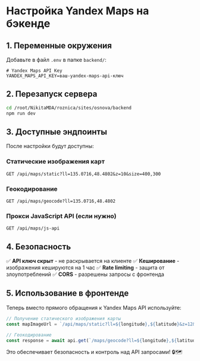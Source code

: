 # Настройка Yandex Maps на бэкенде

## 1. Переменные окружения

Добавьте в файл `.env` в папке `backend/`:

```env
# Yandex Maps API Key
YANDEX_MAPS_API_KEY=ваш-yandex-maps-api-ключ
```

## 2. Перезапуск сервера

```bash
cd /root/NikitaMDA/roznica/sites/osnova/backend
npm run dev
```

## 3. Доступные эндпоинты

После настройки будут доступны:

### Статические изображения карт
```
GET /api/maps/static?ll=135.0716,48.4802&z=10&size=400,300
```

### Геокодирование
```
GET /api/maps/geocode?ll=135.0716,48.4802
```

### Прокси JavaScript API (если нужно)
```
GET /api/maps/js-api
```

## 4. Безопасность

✅ **API ключ скрыт** - не раскрывается на клиенте
✅ **Кеширование** - изображения кешируются на 1 час
✅ **Rate limiting** - защита от злоупотреблений
✅ **CORS** - разрешены запросы с фронтенда

## 5. Использование в фронтенде

Теперь вместо прямого обращения к Yandex Maps API используйте:

```javascript
// Получение статического изображения карты
const mapImageUrl = `/api/maps/static?ll=${longitude},${latitude}&z=12&size=600,400`;

// Геокодирование
const response = await api.get(`/maps/geocode?ll=${longitude},${latitude}`);
```

Это обеспечивает безопасность и контроль над API запросами! 🔒🗺️
